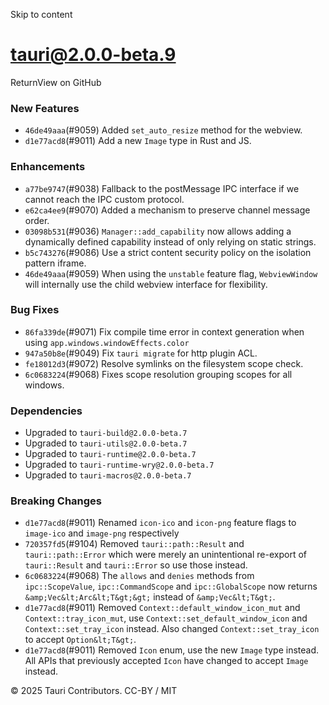 Skip to content
# tauri@2.0.0-beta.9
ReturnView on GitHub
### New Features
  * `46de49aaa`(#9059) Added `set_auto_resize` method for the webview.
  * `d1e77acd8`(#9011) Add a new `Image` type in Rust and JS.


### Enhancements
  * `a77be9747`(#9038) Fallback to the postMessage IPC interface if we cannot reach the IPC custom protocol.
  * `e62ca4ee9`(#9070) Added a mechanism to preserve channel message order.
  * `03098b531`(#9036) `Manager::add_capability` now allows adding a dynamically defined capability instead of only relying on static strings.
  * `b5c743276`(#9086) Use a strict content security policy on the isolation pattern iframe.
  * `46de49aaa`(#9059) When using the `unstable` feature flag, `WebviewWindow` will internally use the child webview interface for flexibility.


### Bug Fixes
  * `86fa339de`(#9071) Fix compile time error in context generation when using `app.windows.windowEffects.color`
  * `947a50b8e`(#9049) Fix `tauri migrate` for http plugin ACL.
  * `fe18012d3`(#9072) Resolve symlinks on the filesystem scope check.
  * `6c0683224`(#9068) Fixes scope resolution grouping scopes for all windows.


### Dependencies
  * Upgraded to `tauri-build@2.0.0-beta.7`
  * Upgraded to `tauri-utils@2.0.0-beta.7`
  * Upgraded to `tauri-runtime@2.0.0-beta.7`
  * Upgraded to `tauri-runtime-wry@2.0.0-beta.7`
  * Upgraded to `tauri-macros@2.0.0-beta.7`


### Breaking Changes
  * `d1e77acd8`(#9011) Renamed `icon-ico` and `icon-png` feature flags to `image-ico` and `image-png` respectively
  * `720357fd5`(#9104) Removed `tauri::path::Result` and `tauri::path::Error` which were merely an unintentional re-export of `tauri::Result` and `tauri::Error` so use those instead.
  * `6c0683224`(#9068) The `allows` and `denies` methods from `ipc::ScopeValue`, `ipc::CommandScope` and `ipc::GlobalScope` now returns `&amp;Vec&lt;Arc&lt;T&gt;&gt;` instead of `&amp;Vec&lt;T&gt;`.
  * `d1e77acd8`(#9011) Removed `Context::default_window_icon_mut` and `Context::tray_icon_mut`, use `Context::set_default_window_icon` and `Context::set_tray_icon` instead. Also changed `Context::set_tray_icon` to accept `Option&lt;T&gt;`.
  * `d1e77acd8`(#9011) Removed `Icon` enum, use the new `Image` type instead. All APIs that previously accepted `Icon` have changed to accept `Image` instead.


© 2025 Tauri Contributors. CC-BY / MIT
